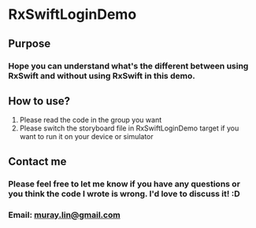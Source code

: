 # RxSwiftLoginDemo
## Purpose
### Hope you can understand what's the different between using RxSwift and without using RxSwift in this demo.

## How to use?
1. Please read the code in the group you want
2. Please switch the storyboard file in RxSwiftLoginDemo target if you want to run it on your device or simulator

## Contact me
### Please feel free to let me know if you have any questions or you think the code I wrote is wrong. I'd love to discuss it! :D
### Email: muray.lin@gmail.com
